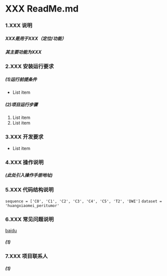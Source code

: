 # **XXX ReadMe.md**
### 1.XXX 说明
##### 	XXX是用于XXX（定位/功能）
##### 	其主要功能为XXX
### 2.XXX 安装运行要求
#####	(1)运行前提条件
- List item

#####	(2)项目运行步骤
 1. List item
 2. List item

### 3.XXX 开发要求
- List item
### 4.XXX 操作说明
#####	(此处引入操作手册地址)
### 5.XXX 代码结构说明
`sequence = ['C0', 'C1', 'C2', 'C3', 'C4', 'C5', 'T2', 'DWI']`
`dataset = 'huangxiaomei_peritumor'`
### 6.XXX 常见问题说明
[baidu](https://www.baidu.com/)
#####	(1)
### 7.XXX 项目联系人
#####	(1)
###### 
